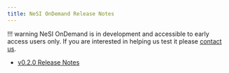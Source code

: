 ```yaml
---
title: NeSI OnDemand Release Notes
---
```


!!! warning
    NeSI OnDemand is in development and accessible to early access users only.
    If you are interested in helping us test it please [contact us](mailto:support@nesi.org.nz).

- [v0.2.0 Release Notes](release_notes_0.2.0.md)
